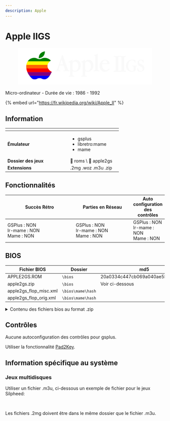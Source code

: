 ```yaml
---
description: Apple
---
```


# Apple IIGS

<div align="left">

<figure><picture><source srcset="https://raw.githubusercontent.com/fabricecaruso/es-theme-carbon/91d85c7849cc550b0cac4e75cb8e0923d3b61b5e/art/logos/apple2gs-w.svg" media="(prefers-color-scheme: dark)"><img src="https://raw.githubusercontent.com/fabricecaruso/es-theme-carbon/52ff37c9e265587d006945a2ba695b5a962b3a3d/art/logos/apple2gs.svg" alt=""></picture><figcaption></figcaption></figure>

</div>

Micro-ordinateur - Durée de vie : 1986 - 1992

{% embed url="https://fr.wikipedia.org/wiki/Apple_II" %}

## Information

<table data-header-hidden><thead><tr><th width="184"></th><th></th><th data-hidden></th></tr></thead><tbody><tr><td><strong>Émulateur</strong></td><td><ul><li>gsplus</li><li>libretro:mame</li><li>mame</li></ul></td><td></td></tr><tr><td><strong>Dossier des jeux</strong></td><td><span data-gb-custom-inline data-tag="emoji" data-code="1f4c1">📁</span> roms \ <span data-gb-custom-inline data-tag="emoji" data-code="1f4c2">📂</span> apple2gs</td><td></td></tr><tr><td><strong>Extensions</strong></td><td>.2mg .woz .m3u .zip</td><td></td></tr></tbody></table>

## Fonctionnalités

<table><thead><tr><th width="245">Succès Rétro</th><th width="200">Parties en Réseau</th><th>Auto configuration des contrôles</th></tr></thead><tbody><tr><td>GSPlus : NON<br>lr-mame : NON<br>Mame : NON</td><td>GSPlus : NON<br>lr-mame : NON<br>Mame : NON</td><td>GSPlus : NON<br>lr-mame : NON<br>Mame : NON</td></tr></tbody></table>

## BIOS

<table><thead><tr><th width="232">Fichier BIOS</th><th width="187.03610108303252">Dossier</th><th>md5</th></tr></thead><tbody><tr><td>APPLE2GS.ROM</td><td><code>\bios</code></td><td>20a0334c447cb069a040ae5be1d938df</td></tr><tr><td>apple2gs.zip</td><td><code>\bios</code></td><td>Voir ci-dessous</td></tr><tr><td>apple2gs_flop_misc.xml</td><td><code>\bios\mame\hash</code></td><td></td></tr><tr><td>apple2gs_flop_orig.xml</td><td><code>\bios\mame\hash</code></td><td></td></tr></tbody></table>

<details>

<summary>Contenu des fichiers bios au format .zip</summary>

<pre><code>"apple2gs.zip"
- "341-0728" size="131072" crc="8d410067" sha1="c0f4704233ead14cb8e1e8a68fbd7063c56afd27"
- "341-0748" size="131072" crc="18190283" sha1="c70576869deec92ca82c78438b1d5c686eac7480"
- "341s0632-2.bin" size="4096" crc="e1c11fb0" sha1="141d18c36a617ab9dce668445440d34354be0672"
<strong>- "apple2gs.chr" size="4096" crc="91e53cd8" sha1="34e2443e2ef960a36c047a09ed5a93f471797f89"
</strong></code></pre>

</details>

## Contrôles

Aucune autoconfiguration des contrôles pour gsplus.

Utiliser la fonctionnalité [Pad2Key](../../../../controleurs/pad2key.md).

## Information spécifique au système

### Jeux multidisques

Utiliser un fichier .m3u, ci-dessous un exemple de fichier pour le jeux Silpheed:

<div align="left">

<figure><img src="https://i.imgur.com/6dRmeLY.png" alt=""><figcaption></figcaption></figure>

</div>

Les fichiers .2mg doivent être dans le même dossier que le fichier .m3u.
